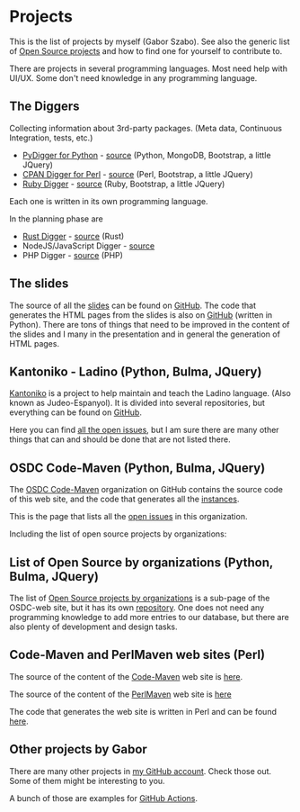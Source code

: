 # Projects

This is the list of projects by myself (Gabor Szabo). See also the generic list of [Open Source projects](/os-projects) and how to find one for yourself to contribute to.

There are projects in several programming languages. Most need help with UI/UX. Some don't need knowledge in any programming language.

## The Diggers

Collecting information about 3rd-party packages. (Meta data, Continuous Integration, tests, etc.)

* [PyDigger for Python](https://pydigger.com/) - [source](https://github.com/szabgab/pydigger.com) (Python, MongoDB, Bootstrap, a little JQuery)
* [CPAN Digger for Perl](https://cpan-digger.perlmaven.com/) - [source](https://github.com/szabgab/CPAN-Digger/) (Perl, Bootstrap, a little JQuery)
* [Ruby Digger](https://ruby-digger.code-maven.com/) - [source](https://github.com/szabgab/ruby-digger) (Ruby, Bootstrap, a little JQuery)

Each one is written in its own programming language.

In the planning phase are

* [Rust Digger](https://rust-digger.code-maven.com/) - [source](https://github.com/szabgab/rust-digger) (Rust)
* NodeJS/JavaScript Digger - [source](https://github.com/szabgab/jsdigger)
* PHP Digger - [source](https://github.com/szabgab/php-digger) (PHP)

## The slides

The source of all the [slides](href="https://code-maven.com/slides/) can be found on [GitHub](https://github.com/szabgab/slides).
The code that generates the HTML pages from the slides is also on [GitHub](https://github.com/szabgab/slider-py) (written in Python).
There are tons of things that need to be improved in the content of the slides and I many in the presentation and in general the generation of HTML pages.

## Kantoniko - Ladino (Python, Bulma, JQuery)

[Kantoniko](https://kantoniko.com/) is a project to help maintain and teach the Ladino language. (Also known as Judeo-Espanyol).
It is divided into several repositories, but everything can be found on [GitHub](https://github.com/kantoniko/).

Here you can find [all the open issues](https://github.com/search?q=org%3Akantoniko%20state%3Aopen&type=issues), but I am sure there
are many other things that can and should be done that are not listed there.

## OSDC Code-Maven (Python, Bulma, JQuery)

The [OSDC Code-Maven](https://github.com/OSDC-Code-Maven/) organization on GitHub contains the source code of this web site, and the code
that generates all the [instances](https://osdc.code-maven.com/instances).

This is the page that lists all the [open issues](https://github.com/search?q=org%3AOSDC-Code-Maven%20state%3Aopen&type=issues) in this organization.

Including the list of open source projects by organizations:

## List of Open Source by organizations (Python, Bulma, JQuery)

The list of [Open Source projects by organizations](https://osdc.code-maven.com/open-source-by-organizations/) is a sub-page of the OSDC-web site, but
it has its own [repository](https://github.com/OSDC-Code-Maven/open-source-by-organizations/). One does not need any programming knowledge to add
more entries to our database, but there are also plenty of development and design tasks.

## Code-Maven and PerlMaven web sites (Perl)

The source of the content of the [Code-Maven](https://code-maven.com/) web site is [here](https://github.com/szabgab/code-maven.com/).

The source of the content of the [PerlMaven](https://perlmaven.com/) web site is [here](https://github.com/szabgab/perlmaven.com/)

The code that generates the web site is written in Perl and can be found [here](https://github.com/szabgab/Perl-Maven).

## Other projects by Gabor

There are many other projects in [my GitHub account](https://github.com/szabgab/). Check those out. Some of them might be interesting to you.

A bunch of those are examples for [GitHub Actions](https://code-maven.com/github-actions).


